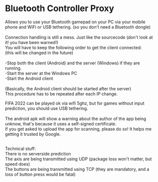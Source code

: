 # Bluetooth Controller Proxy
Allows you to use your Bluetooth gamepad on your PC via your mobile phone and WiFi or USB tethering. (so you don't need a Bluetooth dongle)<br>
<br>
Connection handling is still a mess. Just like the sourcecode (don't look at it! you have been warned!) <br>
You will have to keep the following order to get the client connected:<br>
(this will be changed in the future)<br>
<br>
-Stop both the client (Android) and the server (Windows) if they are running.<br>
-Start the server at the Windows PC<br>
-Start the Android client<br>
<br>
(Basically, the Android client should be started after the server)<br>
This procedure has to be repeated after each IP change.<br>

FIFA 2022 can be played ok via wifi 5ghz, but for games without input prediction, you should use USB tethering.<br>
<br>
The android apk will show a warning about the author of the app being unknow, that's because it uses a self-signed certificate.<br>
If you get asked to upload the app for scanning, please do so! It helps me getting it trusted by Google.<br>

<br>
Technical stuff:<br>
There is no serverside prediction<br>
The axis are being transmitted using UDP (package loss won't matter, but speed does)<br>
The buttons are being transmitted using TCP (they are mandatory, and a loss of button press would be fatal)
